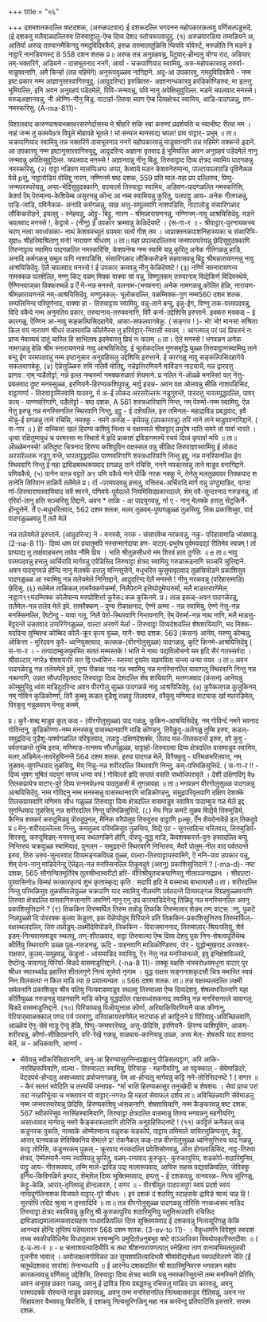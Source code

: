 +++
title = "०६"

+++
दशमशतकदल्लि षष्टदशक, 
(अरुळपटवार) 
ई दशकदल्लि भगवनन महोपकारकत्ववु वर्णिसल्पडुत्तदॆ. (ई दशकवु मलैयाळदल्लिरुव तिरुवाट्टालु-ऎम्ब दिव्य देशद 
स्तोत्ररूपवादुदु. 
(१) अरुळपारडिया‌ तम्मडियने अ, आतिर्या अरुळ्‌ तरुवानमैकिनदु नमदुविदिवकैये, इरुळ तरुमालतुळिसि प्पियवि र्यावेर्स्ट्, मरुळॊति नि मडनॆ इ नाट्टारॆ नानडिवणस्ट् 
8 
558 
दशन शतक 
प्र॥ अरुळ् तन्न अनुग्रहवन्नु, पॆटुवार्-हॊन्दलु योग्य राद, अडियार् तम्-भक्तरिगॆ, अडियने - दासभूतनाद ननगॆ, आर्या - चक्रपाणियाद स्वामियु, अरु-महोपकारवन्नु तरुर्वा-माडुववनागि, अमै किर्न्हा (तन्न महिमॆगॆ) अनुरूपवुळ्ळव नागिद्दानॆ. अदु-आ उपकारवु, नमदुविदिवकैये - नम्म इष्ट प्रकार नम्म आज्ञानुसारवागिरुवुदु. (आदुदरिन्द) इरुळितरु- अज्ञानान्धकारवु हरडिकॊण्डिरुव, मा इलत्तु भूमियल्लि, इनि अवन अनुग्रहवं पडॆदमेलॆ, पिवि-जन्मवन्नू, र्यावे नानु अपेक्षिसुवुदिल्ल. मडनॆ चपलवाद मनस्से। मरुळ्अज्ञानवन्नु, नी ऒण्णि-नीनु बिडु. वाटार्हा-तिरुवा ब्याण ऎम्ब दिव्यक्षेत्रद स्वामिय, आडि-पादगळन्नु, वण- नमस्करिसु. 
(A-ma-811)- 

विशालवाद 
कारुण्याश्रयभक्तवरसरणेर्दासस्य मे श्रीहरि शकि स्वां करुणां प्रदर्शयति च स्वाभीष्ट रीत्या मम । नाहं जन्म तु कामये७त्र विपुले मोहावहे भूतले ! भां सन्यज मानसाद्य चपल! प्राव वाट्टार्- 
प्रभुम् ॥ 
ता॥ चक्रपाणियाद स्वामियु तन्न भक्तरिगॆ दासभूतनाद ननगॆ महोपकारवन्नु माडुववनागि तन्न महिमॆगॆ तक्कन्तॆ इदानॆ. आ उपकारवु नम्म इष्टानुसारवागिरुवुदु, आदुदरिन्द अज्ञाना वृतवाद ई भूमियल्लि अवन अनुग्रहवं पडॆदमेलॆ नानु जन्मवन्नु अपेक्षिसुवुदिल्ल. चपलवाद मनस्से ! अज्ञानवन्नु नीनु बिडु, तिरुवाट्टाद दिव्य क्षेत्रद स्वामिय पादगळन्नु नमस्करिसु, 
(२) वाट्टा नडिवण मालप्पिअप्प अप्पा, केव्वाये मडन केशवनॆरुमान्य, पाल्टायपलपाडि पृविनैकळ पॆसॆ pत्तु, नाट्टारोडियं वॊतिद्दु नारण, नण्णिनमे 
षष्ठ दशक, 
559 
प्रति माल-महा प्रप दल्लिरुव, पिप्पु-जन्मपरस्परॆयन्नु, अप्पा-भेदिसुवुदक्कागि, वाल्वार्ला तिरुवाट्टा स्वामिय, अडिवण-पादगळल्लि नमस्करिसि, केशर्व ऎम् पॆरुमान्य-केशियॆम्ब असुरनन्नु कॊन्द आ नम्म स्वामियन्नु कुरितु, पलपाट्टु आय- अनेक गीतगळन्नु, पाडि-जाडि, पविनैकळ- अनादि कर्मगळन्नु, सख अत्तु-समूलवागि नाशपडिसि, नाटालोडु संसारिगळाद लौकिकरॊडनॆ, इयल्‌वु - स्नेहवन्नु, ऒट्टु- बिट्टु, नारण - श्रीमन्नारायणनन्नु, नण्णिनम्-नावु आश्रयिसिदॆवु. मडनॆ चपलवाद मनस्से !, केट्टाये - (नीनु) ई उपकार क्रमवन्नु केळिदॆयष्टॆ । 
(स-गा-र ॥ - 
श्रीवाट्टार्-पुरनायकस्य चरण् नत्वा भवध्वंसका- नाथं केशवमच्युतं वयममा सर्त्य गीश् तम । ध्वप्राक्तनकपाशनिहास्यका च संसारिभि- सृज्ञ० श्रीहरिमाश्रिताणु मनो! नारायणं श्रीधरम् ॥ 
ता॥ महा प्रपञ्चदल्लिरुव जन्मपरम्परॆयन्नु छेदिसुवुदक्कागि तिरुनाट्टाय स्वामिय पादगळल्लि नमस्करिसि, केशवनॆम्ब नम्म स्वामि यन्नु कुरितु अनेक गीतॆगळन्नु हाडि, अनादि कर्मगळन्नु समूल वागि नाशपडिसि, संसारिगळाद लौकिकरॊडनॆ सहवासवन्नु बिट्टु श्रीमन्नारायणनन्नु नावु आश्रयिसिदॆवु. ऎलै चपलवाद मनस्से ! ई उपकार क्रमवन्नु नीनु केळिदॆयष्टॆ ! 
(३) नण्णि नमनारायणन्य नामक्कळ पलशॆल्लि, 
मण्णु किट् वळम् मिक्क वाक्या र्सा वन्नु, विष्णुलकम् तरुवानाय् विद्यॆकिर्ण विदिवस्थॆये, ऎण्णिनवाज्‌का विक्करुमळॆ 
प्र र्ऎ नॆ-नन्न मनस्से, पलनाम-(भगवनन) अनेक नामगळन्नु,कॊल्लि हेळि, नारायण-श्रीमन्नारायणनन्नॆ नम्-आश्रयिसिदॆवु. मण्णुलकल्- भूलोकदल्लि, वळम्मिक्क-गुण 
नम्म560 
दशम शतक. 
सम्पत्तिनिन्द परिपूर्णनाद, वाक्या हा - तिरुवाट्टाय स्वामियु, वन्नु-ताने बन्दु, इन्नु-ईग, विण्णु लक-परमपदवन्नु, विदि वकैये नम्म अनुमतिय प्रकार, तरुवानाय्-तरुववनागि, विरै कर्ना-उद्देशिसि इरुत्तानॆ. इक्करु मक्कळ् – ई कारगळु, ऎण्णिन आ-नावु सङ्कल्पिसिदहागॆये, आका-सफलवागबेकु. 
( सङ्गार ! )- 
भो! भो! मानस! संश्रिताः किल वयं नारायणं श्रीधरं तन्नामावळि कीर्तनैस्स तु हरिर्वट्टार्-निवासी स्वयम् । आगत्यात् परं पदं प्रियतनं नः प्राप्य मेवाव्ययं दातुं चास्ति हि साभिलाष इदमेवास्तु प्रियं नः फलम् ॥ 
ता। ऎलॆ मनस्से ! भगवन्नन अनेक नामगळन्नु हेळि श्रीम स्नारायणनन्ने नावु आश्रयिसिदॆवु. ई भूलोकदल्लि गुणसमृद्धि युळ्ळ तिरुवाट्टाणस्वामियु ताने बन्दु ईग परमपदवन्नु नम्म इष्टानुसार अनुग्रहिसलु उद्देशिसि इरुत्तानॆ. ई कारगळु नावु सङ्कल्पिसिदहागॆये सफलवागबेकु, 
(४) ऎन्नॆत्तुळ्ळिरु रुमि नलिवै मोतिद्दु, 
नन्नॆइत्तिरणियनै मार्विडन नाट्यार्चॆ, मन्न द्वारदत्तु प्राणवर्‌ाम् 
प्पडैतॊर्ट्टा, 
नन्नॆ इल्ल नम्बरुर्मा नमक्करुळर्ता 
शॆयमाने. 
प्र नल्लि नॆ-ऒळ्ळॆ मनस्सि! वल् नॆत्तु-प्रबलवाद दुष्ट मनस्सुळ्ळ, इरणियनै-हिरण्यकशिपुवन्नु, मार्वु इडन्न- अवन वक्ष ओलवन्नु सीळि नाशपडिसिद, वाट्टाणर्णा - तिरुवाट्टामिस्वामि यादवनु, र्म अ-ई लोकद अरसरॆल्लरू नडुगुवन्तॆ, पारदत्तु भारतयुद्धदल्लि, पावर् काय् - पाण्णवरिगागि, पडैतॊर्ट्टा - 
षष्ठ दशक, 
A 
561 
शस्त्रधारियागि निन्त, नम् पॆरुर्मा-नम्म स्वामियु, ऎन्न नॆत्तु इरुन्नु नन्न मनस्सिनल्लि स्थिरवागि निन्तु, इट्टु - ई दशॆयल्लि, इरु तमिनल्- महाद्राविड प्रबद्धवाद, इवै मॊन्नु-ई ग्रगळन्नु ताने रचिसि, नमक्कु - नमगॆ अरुळ् - कृपॆयन्नु (उपकारवन्नु) र्तारॆ नाने ताने माडुववनागिद्दानॆ. 
( स-गार ॥ ) 
हे! सच्चित्त! खलं हिरण्य कशिपुं भित्वा च वक्षस्सले श्रीवाट्टार् प्रभुरेष भाति समरे र्ता पार्वा भारते । धृत्वा रक्षितुमायुधं च परमस्सा मा स्थितो मे हृदि प्राकाशं द्रविडागमस्यॆ रचर्य दिव्यं कृपार्वा मयि ॥ 
ता॥ ऒळ्ळेमनस्से! अतिदुष्ट चित्रनाद हिरण्य कशिपुविन वक्षस्सल वन्नु सीळिद तिरुवाज्ञास्वामियु ई लोकद अरसरॆल्लरू नडुगु वन्तॆ, भारतयुद्धदल्लि पाण्णवरिगागि शस्त्रधारियागि निन्तु इद्दु, नन्न मनस्सिनल्लि ईग स्थिरवागि निन्तु ई महा द्राविडबस्थरूपवाद ग्रगळन्नु ताने रचिसि, ननगॆ मपकारवन्नु ताने माडुव वनागिद्दानॆ. 
पणिवकैये, 
(५) वानेन वतन्न वट्टारॆ अ९ पणि वकैये नाने पॊर्कि नरक नक्कु नॆ, तेनेलु मल‌तुळववर तिक्कपाद श 
तानेति तिरिवान ताळिर्यॆ तलैमेले 
प्र। र्वा -परमपदवन्नु हत्तलु, वत्तितन्न-अर्चिरादि मार्ग वन्नु उण्टुमाडिद, वाग्दा र्णा-तिरुवारायस्वामियाद सर्वॆ श्वरने, पणिवये-पूर्वदल्ले नियमिसिदप्रकारदल्ले, शॆम् पवै-सुन्दरनाद गरुडनन्नु, र्ता एरिर्वा-तानु हत्ति सञ्चरिसु तिद्दानॆ. अवन * ताळि - आ पादयुगवन्नु, र्ना ए - नानु मेलक्कॆ हत्तलु सॆटुकिर्ने-हॊन्दुत्तेनॆ. र्ते ए-मधुभरितवाद, 
562 
दशम शतक, 
मलर् तुळवम्-पुष्पगळुळ्ळ तुळसियु, तिक प्रकाशिसुव, पार्द पादगळुळ्ळवन्नु र्ऎ तलै मेलॆ 

नन्न तलॆयमेलॆ इरुत्तानॆ. (आदुदरिन्द) नॆ - मनस्से, नरक - संसारवॆम्ब नरकवन्नु, नकु- परिहासमाडि ध्वंसमाडु. 
(2-na-8 11)- 
दिव्यं धाम परं प्रयातुमपि नस्सन्मार्गदाया हण- 
वाटार्-प्रभुरेष पूर्वमवदद्यां रीतिमेव स्वयम् ! तां प्राप्पाद्य तु तार्क्षवाहचरण् तावेव नौमि प्रिय । भाति श्रीतुळसीधरो मम शिरवं हता दुर्गतिः ॥ 
e 
ता॥ नावु परमपदवन्नु हत्तलु आर्चिरादि मार्गवन्नु एर्पडिसिद तिरुवाट्टा क्षेत्रद स्वामियु गरुडारूढनागि सञ्चरि सुत्तिद्दानॆ. अवन पादयुगवन्ने हॊन्दि नानु मेलक्कॆ हत्तलु यत्निसुत्तेनॆ, मधुभरित कुसुमावृतवाद तुळसियॊडनॆ प्रकाशिसुव पादगळुळ्ळ आ स्वामियु नन्न तलॆयमेलॆ निन्तिद्दानॆ, आदुदरिन्द ऎलै मनस्से ! नीनु नरकवन्नु (परिहासमाडि) छेदिसु. 
(६) तलॆमेल ताळिकल् तामरैक्कणॆन्नर्म्मा, 
निलैपेरानॆ इत्तॆप्पोदुमॆप्परुर्मा, मलै माडत्तरवणॆमेल् नाट्टाग९९मदम्मिक्क कॊलैयान्य मरुप्रॊशिर्त्ता कुरैक८कळ 
कुकिनमे. 
प्र। ताळ् इकळ्-अवन पादगळॆरडू, तलैमेल-नन्न तलॆय मेलॆ इवॆ. तामरैक्कण् - पुण्य रीकाक्षनाद, ऎण्णॆ अम्मा - नन्न स्वामियु, ऎण्णॆ नॆत्तु-नन्न मनस्सिनल्लि, ऎष्टॊन्दु - यावा गलू, निलै पेर्रा-स्थिरवागि निन्तवनागि, ऎम् पॆरुर्मा-नन्न नाथ नागि, मलै माडत्तु-बॆट्टदन्तॆ उन्नतवाद उप्परिगॆगळुळ्ळ, वाल्टा अरवणॆ मेर्ला - तिरुवाट्टा दिव्यदेशदल्लि शेषशायियागि, मद मिक्क-मददिन्द तुम्बिरुव कॊब्बिद कॊलै-क्रूर कृत्य वुळ्ळ, यानै- 
षष्ठ दशक. 
563 
(कंसन) आनॆय, मरुप्पु कॊम्बन्नु, ऒकित्ता - मुरिदवन कुरै- ध्वनियुक्तवाद, कल्कळ-(वीरगॊलुसुळ्ळ) पादगळन्नु, कुटि किनमे-आश्रयिसिदॆवु 
( स-गा-र । - 
तत्पादाम्बुजयुमस्ति सततं मन्मस्तके ! भाति मे नाथः पद्यविलोचनो मम हृदि सैरं गतस्सर्वदा । श्रीवाल्टार् नगरे७ शेषशयनो! मत्त द्वि पध्वंसिन- स्तस्यां द्वयमेव सव्रमविता सन्त्य धन्या वयव ॥ 
ता॥ अवन पादगळॆरडू नन्न तलॆयमेलॆ इवॆ, पुण्य रीकाक्ष नाद नन्न स्वामियु नन्न मनस्सिनल्लि यावागलू स्थिरवागि निन्तु नन्न नाथनागि, उन्नत सौधपरिवृतवाद तिरुवाट्टा दिव्य देशदल्लि शेष शायियागि, मत्तगजवाद (कंसन) आनॆयन्नु कॊम्बुमुरिदु ध्वंस माडिदुदरिन्द अवन वीरगॊलु सुळ्ळ पादगळन्ने नावु आश्रयिसिदॆवु. 
(७) कुरैकल्‌गळ कुलुकिनम् नम् गोविन 
कुडिकॊर्ण्णा, तिरै कुबवु कडल्‌ वुडैशू तन्नाट्टु तिलदमन्न, वरैकुवु मणिमाड वाट्याक् 
र्खा 
मलरडिमेल्, 
विरकुवु नन्नुळववम् मॆ‌नन्नु कममे, 

प्र। कुरै-शब्द माडुव कूल्‌ कळ् - (वीरगॊलुसुळ्ळ) पाद गळन्नु, कुकिन-आश्रयिसिदॆवु. नम् गोविर्न्द नमगॆ भवनाद गोविन्दनु, कुडिकॊण्णा-नम्म मनस्सन्नु वासस्थानवागि माडि कॊण्डनु, तिरैकुुवु-अलॆगळु तुम्बि इरुव, कडल्- समुद्रदिन्द पुडैशू-पार्श्वगळल्लि परिवृतवाद, तन्नाट्टु-दक्षिणदेशक्कॆ, तिलद मन्न-तिलकदन्तॆ इरुव, वरै कुवु - पर्वतगळन्तॆ तुम्बि इरुव, मणिमाड-रत्नमय सौधगळुळ्ळ, वाट्टार्हा-तिरुवाल्वा दिव्य क्षेत्रदल्लि वासमाडुव स्वामिय, मलर् अडिमेल्-तावरॆहूविनन्तॆ 
564 
दशम शतक. 
इरुव पादगळ मेलॆ, विरैक्कुवु - परिमळभरितवाद, नम् तुळवम्-सुगन्धियाद तुळसियु, मॆय् निन्नु-नन्न शरीरदल्लि स्थिरवागि 
निन्तु, कम्-परिमळिसुत्तिदॆ. 
( स-गा-र !! - 
दिव्यं भूषण भूषितं पदयुगं सन्त्य धन्या वयं ! गोविल्लो हृदि सन्ततं वसति पाथोधिपरावृते । देशी दक्षिणदिगृ वे७ तिलकप्रायेत्र वाटार्-पुरे दिव्य रत्नमये७स्य पादतुळसी में सुगन्नावहा ॥ 
ता॥ भगवन्नन वीरगॊलुसुळ्ळ पादगळन्नु आश्रयिसिदॆवु. नम्म गोविद्दनु नम्म मनस्सन्नु वासस्थानवागि माडिकॊण्डनु, समुद्रपरिवृतवागि दक्षिण देशक्कॆ तिलकप्रायवागि मणिमय सौध गळुळ्ळ तिरुवाट्टा दिव्य क्षेत्रदल्लि वासमाडुव स्वामिय पादाम्बुज गळ मेलॆ इद्द सुगन्धियाद तुळसियु नन्न शरीरदल्लि निन्तु परिमळिसुत्तिदॆ. 
(८) मॆय निन्न कमटॆ तुळव विद्यॆये तिरुमुडिर्य, 
कैनिन्न शक्कर्र करुदुमिडवु पॊरुदुपुनल्, मैनिक वरैपोलुव तिरुवुरुव वाट्टाणि pल्कु, र्ऎन शॆयदेनावॆन्नॆ इल् तिकदुवे 
प्र॥ मॆ‍नु-शरीरदल्लॆल्ला निन्तु, कमतुळव परिमळिसुव तुळसिय, विद्यॆ एट - सुगत्त्वदिन्द भरितवाद, तिरुमुडिर्य-शिरस्सु, करुदुमिडम्-मनस्सु बन्द स्थलगळिगॆ होगि, पॊरुदु-युद्ध माडि, कैवशक्करर्त्त-पुनः हस्तदल्लि बन्दु निन्तिरुव चक्रवुळ्ळ स्वामियाद, पुनल्‌न - समुद्रदन्तॆ स्थिरवागि निन्तिरुव, मैवरै पोलुम्-नील वाद पर्वतदन्तॆ इरुव, तिरु उरुव-सुन्दरवाद दिव्यमङ्गळविग्रह वुळ्ळ, वाल्टा-तिरुवाट्टायस्वामिगॆ, ऎ ननि-याव उपकार वन्नु, शॆम् देना-नानु माडिदॆनॆन्दु ऎन्नॆइल्-नन्न मनस्सिनल्लि तिकूवदुवे (अवनु) प्रकाशिसुत्तिदानॆ ? 
(-ma-d)- 
नष्ट दशक, 
565 
सौगान्वितमूर्तिरेष तुलसीभास्वरीटो हरि- र्वीरिश्रीयुतचक्रपाणिरतु नीलाञ्ञनाद्रप्रभः । श्रीवाल्टा‌-पुरवासिनो७ किमहं सत्कारकृत्यं शुभं कृतास्कृद्य कृति : सदापि हृदि मे यस्माच्य बाभात्यसौ॥ 
ता। शरीरदल्लि निन्तु परिमळिसुव तुळसीमालॆयुळ्ळ चक्रपाणि याद स्वामियु नीलमणि पर्वतदन्तॆ दिव्यमङ्गळ विग्रहवुळ्ळवनागि तिरुवाा क्षेत्रदल्लि वासवागिरुत्तानागि अवनिगॆ नानु एनु उप कारमाडिदॆनॆन्दु तिळिदु नन्न मनस्सिनल्लि अवनु प्रकाशिसुत्तिदानॆ ? 
(९) तिककिन तिरुमार्पिल् तिरुम 
तन्नॊडु तिककि तिरुमालार् शेडम् तण् वाट्स्ाणु, पुकटॆ निन्नपुळ्ळो‌'दि पोररक्क‌ कुलव कॆडुत्ता, इक यॆन्नॆप्पोदुम् पिरियाने प्रति तिककिन-प्रकाशिसुत्तिरुव तिरुमार्फिल्-वक्षस्थलदल्लि, तिरु तन्नॊडुम्-लक्ष्मीदेवियॊडनॆ, तिककिन - विराजमाननाद, तिरुमालार्-श्रियःपतियु, शेर्व इडम्-नित्यवासमाडुव स्थलवु, तण्-शीतळवाद, वाट्टा तिरुवाल्वा ऎम्ब दिव्य देशवु पुक निन-शेषत्वपूर्तियॆम्ब कीर्तियु स्थिरवागि उळ्ळ पुळ्-गरुडनन्नु, ऊ‌दि - वाहनवागि माडिकॊण्डिरुव, पोर् - युद्धोन्मुखराद अरक्कर्- राक्षसर, कुलम्-समूहवन्नु, कॆडुर्त्ता - ध्वंसमाडिद स्वामियु, ऎ९ नॆत्तु नन्न मनस्सिनल्ले, इवु इनिक्षेशविल्लदॆ, ऎष्टॊन्दु-यावागलू पिरिर्या-बिडदे वासमाडुत्तिद्दानॆ. 
(-na-8 11)- 
लक्कू वक्षसि भास्वरो७यमधुना वाटार् पुर श्रीधर स्वार्स्थ्याढ इहास्ति शीतलगुणे नित्यं सुसेवो नृणाम । 
युद्ध राक्षस सङ्गनाशकृदसौ चित्र ममास्ति स्वयं निन विलसत्य! न किल माडि त्या 
9 
प्रयात्यन्यतः ॥ 
566 
दशम शतक. 
ता॥ तन्न वक्षस्थलदल्लि लक्ष्मी समेतनागि प्रकाशिसुव श्रीय पतियु नित्यवासमाडुव स्थलवु तिरुवाल्वा ऎम्ब दिव्यदेशवु. शेषत्वभरितनागि महा कीर्तियुळ्ळ गरुडनन्नु वाहनवागि माडि कॊण्डु युद्धदल्लि राक्षसध्वंसकनाद स्वामियु नन्न मनस्सिनल्ले 
यावागलू बिडदॆ वासमाडुत्तिद्दानॆ. 
(१०) पिरियाय्यन्नु पिऒप्पुत्ताळ कॊर्णा, 
अरियाकियिरणियनै याक 
कीणानु, 
पॆरियार्‌ब्याळक्काल् पणद पर्य परमाणु, वरिवाळायरवणॆमेल् नाट्याक् र्हा काट्टिनने 
प्र पिरियादु-अविच्छिन्नवागि, आळ्ळॆय ऎनु-सेवॆ माडु ऎन्दु हेळि, पिप्पु-जन्मपररॆयन्नु, अत्तु-छेदिसि, इरणियनै- हिरण्य कशिपुविन, आकम्-शरीरवन्नु, कीर्णा-सीळिदवनागि, वरि-रेखॆ गळन्नू, वाळवाय-कानियन्नू उळ्ळ, अरव मेल्- शेषरूपि याद शयनद मेलॆ, अ - अधिकवागि, आर्ण्णा - 
* सेवॆयन्नु स्वीकरिसिदवनागि, अनु-आ हिरण्यासुरनिन्दप्रह्लादनु पीडिसल्पट्टाग, अरि आकि-नरसिंहरूपियागि, वाल्वा - तिरुवाल्टा स्वामियु, पॆरियाकु - महनीयरिगू, आ पट्टक्काल् - सेवॆमाडिदरॆ, पॆट्‌दपर्य-हॊन्दलु असाध्यवाद प्रयोजनगळन्नु, पॆम् आ-हॊन्दलु मार्गवन्नु कट्टि नने-तोरिसिदनष्टॆ 1 
( सगार ॥ - 
कैरं सततं भवेदिति च तत्त्यर्थि जनापह- *र्मा भाति हिरण्यकासुर तनुच्छेदी च शेषशयः । सेवां प्राप्य परां तदा नरहरिर्भूत्वा च भक्तावन 
यो वाट्टार्-नगर७ हि महतां सेवाफलं दर्शय 
ता॥ अविच्छिन्नवागि सेवॆमाडलु नम्म जन्मपरम्परॆयन्नु छेदिसि, हिरण्यकशिपु ध्वंसकनागि, शेषशायियागि, नम्म कैङ्करवन्नु 
षष्ट दशक, 
567 
स्वीकरिसुव नरसिंहस्वामियागि, तिरुवाट्टा क्षेत्रदल्लि वासमाडु तिरुव भगवन्ननु महनीयरिगू असाध्यवाद मार्गवन्नु नमगॆ कैङ्करफलवागि तोरिसि अनुग्रहिसिदनष्टॆ ! 
(११) काट्टिर्त कनैकल्‌ कळ् कडुनरक पुकति, 
नाव्याकॆ ऒम्मॆरुमान्य वळुरुक‌ 
चडकोर्प, पाट्टाय तमिमालॆ यायिरत्तुळिप्पत्तुम्, केट्टु, आरार् वानव‌कळ शॆविक्किनिय शॆमल्ले 
प्र! र्तकनैकल् कळ्-तन्न वीरगॊलुसुळ्ळ ध्वनिसुत्तिरुव पाद गळन्नु, काट्ट तोरिसि, कडुनरकम् पुकल् - क्रूरवाद नरकदल्लि प्रवेशिसोणवन्नु, ऒत्त होगलाडिसिद, नाट्ट-तिरुवा क्षेत्रद, ऎम्मॆरुमानै-नम्म स्वामियन्नु कुरितु, वळम्-रम्यवाद कुरुकूर्- कुरुकापुरिय, शडकोर्प-शठारिमुनिय, पाट्टु आय- गीतरूपवाद, तम्मि मालॆ-द्राविड पद्य मालारूपवाद, आयिरु सहस्र पद्यावळियल्लि, जॆविक्कु इनिय-किविगळिगॆ इम्पाद, शॆम्‌शॆल् दिव्य सूक्तिमयवाद, इप्पत्तु - ई दशकवन्नु, वानवरळ- नित्य सूरिगळु, केट्टु-केळि, आरार्-तृप्तियन्नु हॊन्दलाररु, 
( सगर ॥ - 
वीरश्रीयुत पादपजयुगं स्वयं प्रदर्श स्वयं नानादुर्गतिनाशक विजयते वाट्टार्-पुरे श्रीधरः । इवं दशकं दं शठरिपु स्टाहसके द्राविडे श्राव्यं चाह हि ! सूरयोपि तदिदं श्रुत्वा न तृस्तादिवि ॥ 
ता॥ तन्न वीरगॊलुसुळ्ळ पादगळन्नु तोरिसि नरकध्वंसवं माडिद तिरुवाट्टा क्षेत्रद स्वामियन्नु कुरितु श्री कुरुकापुरिय शठारिमुनियु स्तुतिरूपवागि रचिसिद द्राविडपद्यमालात्मकवादसहस्र गाधावळियल्लि दिव्य सूक्तिमयवाद ई दशकवन्नु नित्यसूरिगळु केळि आनन्दवं हॊन्दि तृप्तियं पडॆयलाररु 
568 
दशम शतक. 
(3-ev-to 11)- 
। 
वैकुधामनि विवेशुषं स्वपाशं तच्च स्वकीयविधिनैव विधातुकाम पश्यन्मुनिः प्रमुदितो७नुबभूव षष्टे वाञ्ञाधिका विषयोपकृतीस्तदीयाः ॥ 
( द्र-उ-ता-र ॥ - 
e 
चत्वाशवत्यादिभीपि च तथा श्रीशनारायणत्पात् स्नेहित्वा ताण वानामभिमततुलसी पूजनीय भावात् । अमोजाक्षत्वगोविन्नत उत सुयशपतित्यादिभावै श्रीमांवॊद्यमो७यं स्वपदवितरणे चेति 
(ई चतुर्थदशकद सारांश) 
तेनाभ्यधायि ॥ 
ई आरनॆय दशकदल्लि श्री शठारिमुनिवररु भगवन्नन महोप कारकत्ववन्नु वर्णिसलु उद्देशिसि, तिरुवाट्टा दिव्य क्षेत्रद स्वामि यन्नु नमस्करिसुवन्तॆ तम्म मनस्सिगॆ प्रेरिसि, अवन अनुग्रह प्रकार गळन्नू, अवनु ई द्राविड दिव्य प्रबद्धवन्नु रचिसलु माडिद उप कारवन्नू, अवनु परमपदक्कॆ सेरुवन्तॆ माडुव प्रकारवन्नू, अवनु तम्म मनस्सिनल्लि नित्यवासमाडुव रीतियन्नू, अवन नर सिंहावतार वैभववन्नू विवरिसि, ई दशकवु नित्यसूरिगळिगू महा नन्न करवॆन्दु प्रतिपादिसि इरुत्तारॆ. 
सप्तम दशक. 
